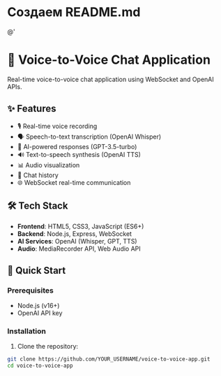 # Создаем README.md
@'
# 🎤 Voice-to-Voice Chat Application

Real-time voice-to-voice chat application using WebSocket and OpenAI APIs.

## ✨ Features

- 🎙️ Real-time voice recording
- 🗣️ Speech-to-text transcription (OpenAI Whisper)
- 🤖 AI-powered responses (GPT-3.5-turbo)
- 🔊 Text-to-speech synthesis (OpenAI TTS)
- 📊 Audio visualization
- 💬 Chat history
- 🌐 WebSocket real-time communication

## 🛠️ Tech Stack

- **Frontend**: HTML5, CSS3, JavaScript (ES6+)
- **Backend**: Node.js, Express, WebSocket
- **AI Services**: OpenAI (Whisper, GPT, TTS)
- **Audio**: MediaRecorder API, Web Audio API

## 🚀 Quick Start

### Prerequisites

- Node.js (v16+)
- OpenAI API key

### Installation

1. Clone the repository:
```bash
git clone https://github.com/YOUR_USERNAME/voice-to-voice-app.git
cd voice-to-voice-app
